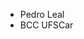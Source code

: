 - Pedro Leal
- BCC UFSCar

<!---
plmacedo/plmacedo is a ✨ special ✨ repository because its `README.md` (this file) appears on your GitHub profile.
You can click the Preview link to take a look at your changes.
--->
